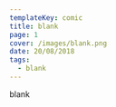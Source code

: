 ```yaml
---
templateKey: comic
title: blank
page: 1
cover: /images/blank.png
date: 20/08/2018
tags:
  - blank
---
```

blank
